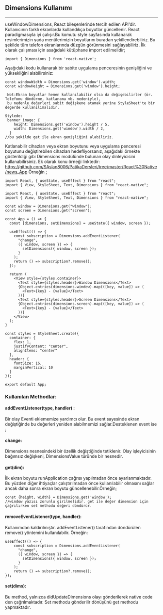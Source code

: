 ## Dimensions Kullanımı
***
useWindowDimensions, React bileşenlerinde tercih edilen API'dir. Kullanıcının farklı ekranlarda kullandıkça boyutlar güncellenir. React paradigmasıyla iyi çalışır.Bu komutu style sayfasında kullanarak resimlerimizin yada menülerimizin boyutlarını buradan şekillendirebiliriz. Bu şekilde tüm telefon ekranlarında düzgün görünmesini sağlayabiliriz.
İlk olarak çalışması için asağıdaki kütüphane import edilmelidir;
```JS
import { Dimensions } from 'react-native'; 
```
Aşağıdaki kodu kullanarak bir sabite uygulama penceresinin genişliğini ve yüksekliğini alabilirsiniz:
```JS
const windowWidth = Dimensions.get('window').width;
const windowHeight = Dimensions.get('window').height;
```
```
 Not:Ekran boyutlar hemen kullanılabilir olsa da değişebilirler (ör. Telefonu döndürme, katlanama vb. nedeniyle), 
 bu nedenle değerleri sabit değişkene atamak yerine StyleSheet'te bir değerde kullanılımalıdır.
```
```JS
Stylede:
 banner_image: {
    height: Dimensions.get('window').height / 5,
    width: Dimensions.get('window').width / 2,
  } 
//bu şekilde get ile ekran genişliğini alabiliriz.
```
Katlanabilir cihazları veya ekran boyutunu veya uygulama penceresi boyutunu değiştirebilen cihazları hedefliyorsanız, aşağıdaki örnekte gösterildiği gibi Dimensions modülünde bulunan olay dinleyicisini kullanabilirsiniz. Ek olarak konu örneği linktedir: https://github.com/SAslan8006/PatikaDersleri/tree/master/React%20Native/news_App
Örneğin ; 
```JS
import React, { useState, useEffect } from "react";
import { View, StyleSheet, Text, Dimensions } from "react-native";

import React, { useState, useEffect } from "react";
import { View, StyleSheet, Text, Dimensions } from "react-native";

const window = Dimensions.get("window");
const screen = Dimensions.get("screen");

const App = () => {
  const [dimensions, setDimensions] = useState({ window, screen });

  useEffect(() => {
    const subscription = Dimensions.addEventListener(
      "change",
      ({ window, screen }) => {
        setDimensions({ window, screen });
      }
    );
    return () => subscription?.remove();
  });

  return (
    <View style={styles.container}>
      <Text style={styles.header}>Window Dimensions</Text>
      {Object.entries(dimensions.window).map(([key, value]) => (
        <Text>{key} - {value}</Text>
      ))}
      <Text style={styles.header}>Screen Dimensions</Text>
      {Object.entries(dimensions.screen).map(([key, value]) => (
        <Text>{key} - {value}</Text>
      ))}
    </View>
  );
}

const styles = StyleSheet.create({
  container: {
    flex: 1,
    justifyContent: "center",
    alignItems: "center"
  },
  header: {
    fontSize: 16,
    marginVertical: 10
  }
});

export default App;
```
### Kullanılan Methodlar: 
#### addEventListener(type, handler) :
Bir olay Eventi eklememize yardımcı olur. Bu event sayesinde ekran değiştiğinde bu değerleri yeniden alabilmemizi sağlar.Desteklenen event ise ;
#### change:
Dimensions nesnesindeki bir özellik değiştiğinde tetiklenir. Olay işleyicisinin bağımsız değişkeni, DimensionsValue türünde bir nesnedir.
#### get(dim): 
İlk ekran boyutu runApplication çağrısı yapılmadan önce ayarlanmaktadır. Bu yüzden diğer ihtiyaçlar çalıştırılmadan önce kullanılabilir olmasını sağlar ancak daha sonra ekran boyutu güncellenebilir.Örneğin;
```JS
const {height, width} = Dimensions.get('window');
//window yazısı zorunlu girilmelidir. get ile değer dimension için çağrılırken set methodu değeri döndürür.
```
#### removeEventListener(type, handler):
Kullanımdan kaldırılmıştır. addEventListener() tarafından döndürülen remove() yöntemini kullanılabilir. Örneğin: 

```JS
useEffect(() => {
    const subscription = Dimensions.addEventListener(
      "change",
      ({ window, screen }) => {
        setDimensions({ window, screen });
      }
    );
    return () => subscription?.remove();
});
```
#### set(dims):
Bu method, yalnızca didUpdateDimensions olayı gönderilerek native code den çağrılmaktadır. Set methodu gönderilir dönüşünü get methodu yapmaktadır.


